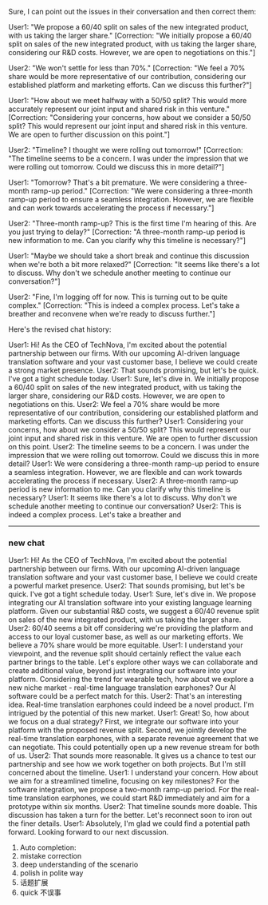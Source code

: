 Sure, I can point out the issues in their conversation and then correct them:

User1: "We propose a 60/40 split on sales of the new integrated product, with us taking the larger share."
[Correction: "We initially propose a 60/40 split on sales of the new integrated product, with us taking the larger share, considering our R&D costs. However, we are open to negotiations on this."]

User2: "We won't settle for less than 70%."
[Correction: "We feel a 70% share would be more representative of our contribution, considering our established platform and marketing efforts. Can we discuss this further?"]

User1: "How about we meet halfway with a 50/50 split? This would more accurately represent our joint input and shared risk in this venture."
[Correction: "Considering your concerns, how about we consider a 50/50 split? This would represent our joint input and shared risk in this venture. We are open to further discussion on this point."]

User2: "Timeline? I thought we were rolling out tomorrow!"
[Correction: "The timeline seems to be a concern. I was under the impression that we were rolling out tomorrow. Could we discuss this in more detail?"]

User1: "Tomorrow? That's a bit premature. We were considering a three-month ramp-up period."
[Correction: "We were considering a three-month ramp-up period to ensure a seamless integration. However, we are flexible and can work towards accelerating the process if necessary."]

User2: "Three-month ramp-up? This is the first time I'm hearing of this. Are you just trying to delay?"
[Correction: "A three-month ramp-up period is new information to me. Can you clarify why this timeline is necessary?"]

User1: "Maybe we should take a short break and continue this discussion when we're both a bit more relaxed?"
[Correction: "It seems like there's a lot to discuss. Why don't we schedule another meeting to continue our conversation?"]

User2: "Fine, I'm logging off for now. This is turning out to be quite complex."
[Correction: "This is indeed a complex process. Let's take a breather and reconvene when we're ready to discuss further."]

Here's the revised chat history:

User1: Hi! As the CEO of TechNova, I'm excited about the potential partnership between our firms. With our upcoming AI-driven language translation software and your vast customer base, I believe we could create a strong market presence.
User2: That sounds promising, but let's be quick. I've got a tight schedule today.
User1: Sure, let's dive in. We initially propose a 60/40 split on sales of the new integrated product, with us taking the larger share, considering our R&D costs. However, we are open to negotiations on this.
User2: We feel a 70% share would be more representative of our contribution, considering our established platform and marketing efforts. Can we discuss this further?
User1: Considering your concerns, how about we consider a 50/50 split? This would represent our joint input and shared risk in this venture. We are open to further discussion on this point.
User2: The timeline seems to be a concern. I was under the impression that we were rolling out tomorrow. Could we discuss this in more detail?
User1: We were considering a three-month ramp-up period to ensure a seamless integration. However, we are flexible and can work towards accelerating the process if necessary.
User2: A three-month ramp-up period is new information to me. Can you clarify why this timeline is necessary?
User1: It seems like there's a lot to discuss. Why don't we schedule another meeting to continue our conversation?
User2: This is indeed a complex process. Let's take a breather and


---
### new chat
User1: Hi! As the CEO of TechNova, I'm excited about the potential partnership between our firms. With our upcoming AI-driven language translation software and your vast customer base, I believe we could create a powerful market presence.
User2: That sounds promising, but let's be quick. I've got a tight schedule today.
User1: Sure, let's dive in. We propose integrating our AI translation software into your existing language learning platform. Given our substantial R&D costs, we suggest a 60/40 revenue split on sales of the new integrated product, with us taking the larger share.
User2: 60/40 seems a bit off considering we're providing the platform and access to our loyal customer base, as well as our marketing efforts. We believe a 70% share would be more equitable.
User1: I understand your viewpoint, and the revenue split should certainly reflect the value each partner brings to the table. Let's explore other ways we can collaborate and create additional value, beyond just integrating our software into your platform. Considering the trend for wearable tech, how about we explore a new niche market - real-time language translation earphones? Our AI software could be a perfect match for this.
User2: That's an interesting idea. Real-time translation earphones could indeed be a novel product. I'm intrigued by the potential of this new market.
User1: Great! So, how about we focus on a dual strategy? First, we integrate our software into your platform with the proposed revenue split. Second, we jointly develop the real-time translation earphones, with a separate revenue agreement that we can negotiate. This could potentially open up a new revenue stream for both of us.
User2: That sounds more reasonable. It gives us a chance to test our partnership and see how we work together on both projects. But I'm still concerned about the timeline.
User1: I understand your concern. How about we aim for a streamlined timeline, focusing on key milestones? For the software integration, we propose a two-month ramp-up period. For the real-time translation earphones, we could start R&D immediately and aim for a prototype within six months.
User2: That timeline sounds more doable. This discussion has taken a turn for the better. Let's reconnect soon to iron out the finer details.
User1: Absolutely, I'm glad we could find a potential path forward. Looking forward to our next discussion.




1. Auto completion:
2. mistake correction
3. deep understanding of the scenario
4. polish in polite way
5. 话题扩展
6. quick 不误事